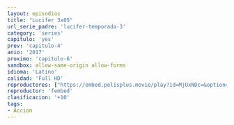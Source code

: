 ```yaml
---
layout: episodios
title: "Lucifer 3x05"
url_serie_padre: 'lucifer-temporada-3'
category: 'series'
capitulo: 'yes'
prev: 'capitulo-4'
anio: '2017'
proximo: 'capitulo-6'
sandbox: allow-same-origin allow-forms
idioma: 'Latino'
calidad: 'Full HD'
reproductores: ["https://embed.pelisplus.movie/play?id=MjUxNDc=&option=latin"]
reproductor: 'fembed'
clasificacion: '+10'
tags:
- Accion
---
```












